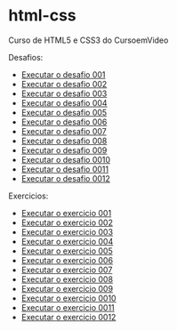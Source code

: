 # html-css
 Curso de HTML5 e CSS3 do CursoemVideo

Desafios:

<ul>
  <li><a href="https://eduardacandido.github.io/html-css/desafios/des001/">Executar o desafio 001</a>
  <li><a href="https://eduardacandido.github.io/html-css/desafios/des002/">Executar o desafio 002</a>
  <li><a href="https://eduardacandido.github.io/html-css/desafios/des003/">Executar o desafio 003</a>
  <li><a href="https://eduardacandido.github.io/html-css/desafios/des004/">Executar o desafio 004</a>
  <li><a href="https://eduardacandido.github.io/html-css/desafios/des005/">Executar o desafio 005</a>
  <li><a href="https://eduardacandido.github.io/html-css/desafios/des006/">Executar o desafio 006</a>
  <li><a href="https://eduardacandido.github.io/html-css/desafios/des007/">Executar o desafio 007</a>
  <li><a href="https://eduardacandido.github.io/html-css/desafios/des008/">Executar o desafio 008</a>
  <li><a href="https://eduardacandido.github.io/html-css/desafios/des009/">Executar o desafio 009</a>
  <li><a href="https://eduardacandido.github.io/html-css/desafios/des0010/">Executar o desafio 0010</a>
  <li><a href="https://eduardacandido.github.io/html-css/desafios/des0011/">Executar o desafio 0011</a>
  <li><a href="https://eduardacandido.github.io/html-css/desafios/des0012/">Executar o desafio 0012</a>
</ul>

Exercicios:

<ul>
  <li><a href="https://eduardacandido.github.io/html-css/exercicios/ex001/">Executar o exercicio 001</a>
  <li><a href="https://eduardacandido.github.io/html-css/exercicios/ex002/">Executar o exercicio 002</a>
  <li><a href="https://eduardacandido.github.io/html-css/exercicios/ex003/">Executar o exercicio 003</a>
  <li><a href="https://eduardacandido.github.io/html-css/exercicios/ex004/">Executar o exercicio 004</a>
  <li><a href="https://eduardacandido.github.io/html-css/exercicios/ex005/">Executar o exercicio 005</a>
  <li><a href="https://eduardacandido.github.io/html-css/exercicios/ex006/">Executar o exercicio 006</a>
  <li><a href="https://eduardacandido.github.io/html-css/exercicios/ex007/">Executar o exercicio 007</a>
  <li><a href="https://eduardacandido.github.io/html-css/exercicios/ex008/">Executar o exercicio 008</a>
  <li><a href="https://eduardacandido.github.io/html-css/exercicios/ex009/">Executar o exercicio 009</a>
  <li><a href="https://eduardacandido.github.io/html-css/exercicios/ex0010/">Executar o exercicio 0010</a>
  <li><a href="https://eduardacandido.github.io/html-css/exercicios/ex0011/">Executar o exercicio 0011</a>
  <li><a href="https://eduardacandido.github.io/html-css/exercicios/ex0012/">Executar o exercicio 0012</a>
</ul>
